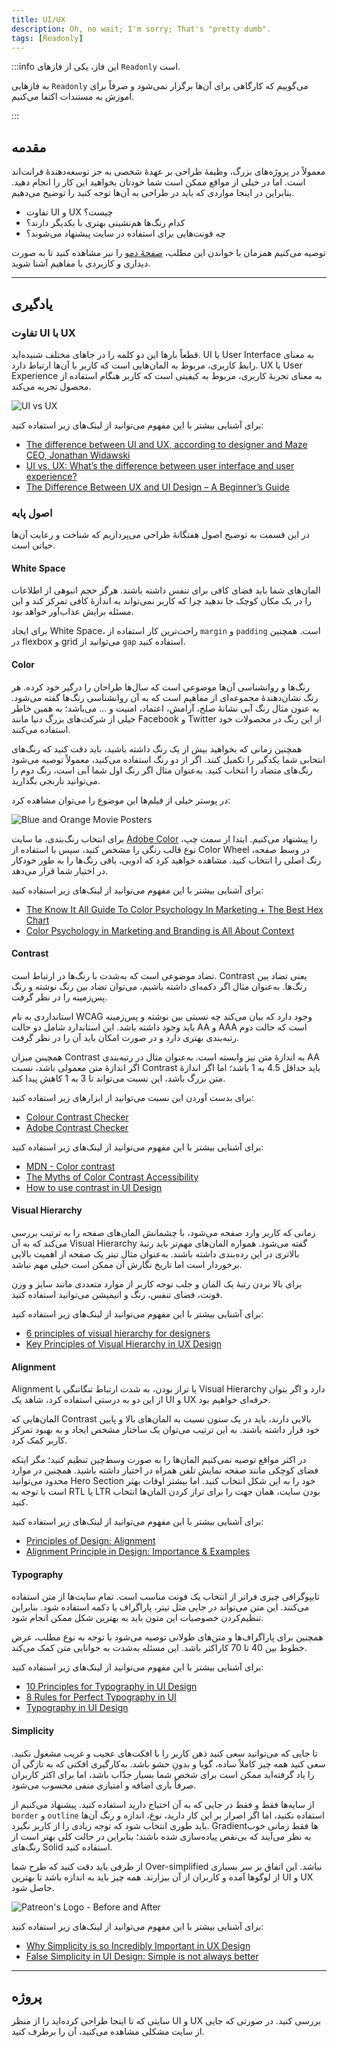 ```yaml
---
title: UI/UX
description: Oh, no wait; I'm sorry; That's "pretty dumb".
tags: [Readonly]
---
```


:::info این فاز، یکی از فازهای `Readonly` است.

به فازهایی `Readonly` می‌گوییم که کارگاهی برای آن‌ها برگزار نمی‌شود و صرفاً برای اموزش به مستندات اکتفا می‌کنیم.

:::

## مقدمه

معمولاً در پروژه‌های بزرگ، وظیفۀ طراحی بر عهدۀ شخصی به جز توسعه‌دهندۀ فرانت‌اند است.
اما در خیلی از مواقع ممکن است شما خودتان بخواهید این کار را انجام دهید.
بنابراین در اینجا مواردی که باید در طراحی به آن‌ها توجه کنید را توضیح می‌دهیم.

-   تفاوت UI و UX چیست؟
-   کدام رنگ‌ها هم‌نشینی بهتری با یکدیگر دارند؟
-   چه فونت‌هایی برای استفاده در سایت پیشنهاد می‌شوند؟

توصیه می‌کنیم همزمان با خواندن این مطلب،
[صفحۀ دمو](https://star-academy.github.io/frontend-demos/pages/ui-ux/)
را نیز مشاهده کنید تا به صورت دیداری و کاربردی با مفاهیم آشنا شوید.

---

## یادگیری

### تفاوت UI با UX

قطعاً بارها این دو کلمه را در جاهای مختلف شنیده‌اید.
UI یا User Interface به معنای رابط کاربری، مربوط به المان‌هایی است که کاربر با آن‌ها ارتباط دارد.
UX یا User Experience به معنای تجربۀ کاربری، مربوط به کیفیتی است که کاربر هنگام استفاده از محصول تجربه می‌کند.

![UI vs UX](./images/ui-vs-ux.jpg)

برای آشنایی بیشتر با این مفهوم می‌توانید از لینک‌های زیر استفاده کنید:

-   [The difference between UI and UX, according to designer and Maze CEO, Jonathan Widawski](https://maze.co/blog/ui-vs-ux/)
-   [UI vs. UX: What’s the difference between user interface and user experience?](https://www.usertesting.com/blog/ui-vs-ux)
-   [The Difference Between UX and UI Design – A Beginner’s Guide](https://careerfoundry.com/en/blog/ux-design/the-difference-between-ux-and-ui-design-a-laymans-guide/)

### اصول پایه

در این قسمت به توضیح اصول هفتگانۀ طراحی می‌پردازیم که شناخت و رعایت آن‌ها حیاتی است.

#### White Space

المان‌های شما باید فضای کافی برای تنفس داشته باشند.
هرگز حجم انبوهی از اطلاعات را در یک مکان کوچک جا ندهید
چرا که کاربر نمی‌تواند به اندازۀ کافی تمرکز کند و این مسئله برایش عذاب‌آور خواهد بود.

برای ایجاد White Space، راحت‌ترین کار استفاده از `margin` و `padding` است.
همچنین در flexbox و grid می‌توانید از `gap` استفاده کنید.

#### Color

رنگ‌ها و روانشناسی آن‌ها موضوعی است که سال‌ها طراحان را درگیر خود کرده.
هر رنگ نشان‌دهندۀ مجموعه‌ای از مفاهیم است که به آن روانشناسی رنگ‌ها گفته می‌شود.
به عنون مثال رنگ آبی نشانۀ صلح، آرامش، اعتماد، امنیت و ... می‌باشد؛
به همین خاطر خیلی از شرکت‌های بزرگ دنیا مانند Facebook و Twitter از این رنگ در محصولات خود استفاده می‌کنند.

همچنین زمانی که بخواهید بیش از یک رنگ داشته باشید،
باید دقت کنید که رنگ‌های انتخابی شما یکدگیر را تکمیل کنند.
اگر از دو رنگ استفاده می‌کنید، معمولاً توصیه می‌شود رنگ‌های متضاد را انتخاب کنید.
به‌عنوان مثال اگر رنگ اول شما آبی است، رنگ دوم را می‌توانید نارنجی بگذارید.

در پوستر خیلی از فیلم‌ها این موضوع را می‌توان مشاهده کرد:

![Blue and Orange Movie Posters](./images/blue-and-orange-movie-posters.jpg)

برای انتخاب رنگ‌بندی، ما سایت
[Adobe Color](https://color.adobe.com/create/color-wheel)
را پیشنهاد می‌کنیم.
ابتدا از سمت چپ، نوع قالب رنگی را مشخص کنید،
سپس با استفاده از Color Wheel در وسط صفحه، رنگ اصلی را انتخاب کنید.
مشاهده خواهید کرد که ادوبی، باقی رنگ‌ها را به طور خودکار در اختیار شما قرار می‌دهد.

برای آشنایی بیشتر با این مفهوم می‌توانید از لینک‌های زیر استفاده کنید:

-   [The Know It All Guide To Color Psychology In Marketing + The Best Hex Chart](https://coschedule.com/blog/color-psychology-marketing)
-   [Color Psychology in Marketing and Branding is All About Context](https://www.helpscout.com/blog/psychology-of-color/)

#### Contrast

تضاد موضوعی است که به‌شدت با رنگ‌ها در ارتباط است.
Contrast
یعنی تضاد بین رنگ‌ها.
به‌عنوان مثال اگر دکمه‌ای داشته باشیم،
می‌توان تضاد بین رنگ نوشته و رنگ پس‌زمینه را در نظر گرفت.

استانداردی به نام WCAG وجود دارد که بیان می‌کند چه نسبتی بین نوشته و پس‌زمینه باید وجود داشته باشد.
این استاندارد شامل دو حالت AA و AAA است که حالت دوم رتبه‌بندی بهتری دارد و در صورت امکان باید آن را در نظر گرفت.

همچینن میزان Contrast به اندازۀ متن نیز وابسته است.
به‌عنوان مثال در رتبه‌بندی AA اگر اندازۀ متن معمولی باشد، نسبت Contrast باید حداقل 4.5 به 1 باشد؛
اما اگر اندازۀ متن بزرگ باشد، این نسبت می‌تواند تا 3 به 1 کاهش پیدا کند.

برای بدست آوردن این نسبت می‌توانید از ابزارهای زیر استفاده کنید:

-   [Colour Contrast Checker](https://colourcontrast.cc/)
-   [Adobe Contrast Checker](https://color.adobe.com/create/color-contrast-analyzer)

برای آشنایی بیشتر با این مفهوم می‌توانید از لینک‌های زیر استفاده کنید:

-   [MDN - Color contrast](https://developer.mozilla.org/en-US/docs/Web/Accessibility/Understanding_WCAG/Perceivable/Color_contrast)
-   [The Myths of Color Contrast Accessibility](https://uxmovement.com/buttons/the-myths-of-color-contrast-accessibility/)
-   [How to use contrast in UI Design](https://blog.prototypr.io/how-contrast-works-in-ui-design-21bf75a5a2bf)

#### Visual Hierarchy

زمانی که کاربر وارد صفحه می‌شود، با چشمانش المان‌های صفحه را به ترتیب بررسی می‌کند
که به آن Visual Hierarchy گفته می‌شود.
همواره المان‌های مهم‌تر باید رتبۀ بالاتری در این رده‌بندی داشته باشند.
به‌عنوان مثال تیتر یک صفحه از اهمیت بالایی برخوردار است اما تاریخ نگارش آن ممکن است خیلی مهم نباشد.

برای بالا بردن رتبۀ یک المان و جلب توجه کاربر از موارد متعددی مانند سایز و وزن فونت، فضای تنفس، رنگ و انیمیشن می‌توانید استفاده کنید.

برای آشنایی بیشتر با این مفهوم می‌توانید از لینک‌های زیر استفاده کنید:

-   [6 principles of visual hierarchy for designers](https://en.99designs.nl/blog/tips/6-principles-of-visual-hierarchy/)
-   [Key Principles of Visual Hierarchy in UX Design](https://xd.adobe.com/ideas/process/information-architecture/visual-hierarchy-principles-examples/)

#### Alignment

Alignment
یا تراز بودن، به شدت ارتباط تنگاتنگی با Visual Hierarchy دارد
و اگر بتوان از این دو به درستی استفاده کرد،
شاهد یک UI و UX حرفه‌ای خواهیم بود.

المان‌هایی که Contrast بالایی دارند، باید در یک ستون نسبت به المان‌های بالا و پایین خود قرار داشته باشند.
به این ترتیب می‌توان یک ساختار مشخص ایجاد و به بهبود تمرکز کاربر کمک کرد.

در اکثر مواقع توصیه نمی‌کنیم المان‌ها را به صورت وسط‌چین تنظیم کنید؛
مگر اینکه فضای کوچکی مانند صفحه نمایش تلفن همراه در اختیار داشته باشید.
همچنین در موارد محدود می‌توانید Hero Section خود را به این شکل انتخاب کنید.
اما بیشتر اوقات بهتر است با توجه به RTL یا LTR بودن سایت، همان جهت را برای تراز کردن المان‌ها انتخاب کنید.

برای آشنایی بیشتر با این مفهوم می‌توانید از لینک‌های زیر استفاده کنید:

-   [Principles of Design: Alignment](https://uxengineer.com/principles-of-design/alignment/)
-   [Alignment Principle in Design: Importance & Examples](https://ux360.design/alignment-principle-design/)

#### Typography

تایپوگرافی چیزی فراتر از انتخاب یک فونت مناسب است.
تمام سایت‌ها از متن استفاده می‌کنند.
این متن می‌تواند در جایی مثل تیتر، پاراگراف یا دکمه استفاده شود.
بنابراین تنظیم‌کردن خصوصیات این متون باید به بهترین شکل ممکن انجام شود.

همچنین برای پاراگراف‌ها و متن‌های طولانی توصیه می‌شود با توجه به نوع مطلب،
عرض خطوط بین 40 تا 70 کاراکتر باشد.
این مسئله به‌شدت به خوانایی متن کمک می‌کند.

برای آشنایی بیشتر با این مفهوم می‌توانید از لینک‌های زیر استفاده کنید:

-   [10 Principles for Typography in UI Design](https://uxdesign.cc/10-principles-for-typography-usage-in-ui-design-a8f038f43ffd)
-   [8 Rules for Perfect Typography in UI](https://blog.prototypr.io/8-rules-for-perfect-typography-in-ui-21b37f6f23ce)
-   [Typography in UI Design](https://xd.adobe.com/ideas/process/ui-design/typography-in-ui-design/)

#### Simplicity

تا جایی که می‌توانید سعی کنید ذهن کاربر را با افکت‌های عجیب و غریب مشغول نکنید.
سعی کنید همه چیز کاملاً ساده، گویا و بدونِ حشو باشد.
به‌کارگیری افکتی که به تازگی آن را یاد گرفته‌اید ممکن است برای شخص شما بسیار جذّاب باشد،
اما برای اکثر کاربران صرفاً باری اضافه و امتیازی منفی محسوب می‌شود.

از سایه‌ها فقط و فقط در جایی که به آن احتیاج دارید استفاده کنید.
پیشنهاد می‌کنیم از `border` و `outline` استفاده نکنید،
اما اگر اصرار بر این کار دارید، نوع، اندازه و رنگ آن‌ها باید طوری انتخاب شود که توجه زیادی را از کاربر نگیرد.
Gradientها فقط زمانی خوب به نظر می‌آیند که بی‌نقص پیاده‌سازی شده باشند؛
بنابراین در حالت کلی بهتر است از رنگ‌های Solid استفاده کنید.

از طرفی باید دقت کنید که طرح شما Over-simplified نباشد.
این اتفاق بر سر بسیاری از لوگوها آمده و کاربران از آن بیزارند.
همه چیز باید به اندازه باشد تا بهترین UI و UX حاصل شود.

![Patreon's Logo - Before and After](./images/patreon-logo-before-after.png)

برای آشنایی بیشتر با این مفهوم می‌توانید از لینک‌های زیر استفاده کنید:

-   [Why Simplicity is so Incredibly Important in UX Design](https://careerfoundry.com/en/blog/ux-design/how-important-is-simplicity-in-ux-design/)
-   [False Simplicity in UI Design: Simple is not always better](https://tomkenny.design/articles/false-simplicity)

---

## پروژه

سایتی که تا اینجا طراحی کرده‌اید را از منظر UI و UX بررسی کنید.
در صورتی که جایی از سایت مشکلی مشاهده می‌کنید، آن را برطرف کنید.
